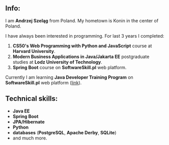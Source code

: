 Info:
-----
I am **Andrzej Szeląg** from Poland. My hometown is Konin in the center of Poland. 

I have always been interested in programming. For last 3 years I completed:
1. **CS50's Web Programming with Python and JavaScript** course at **Harvard University**.
2. **Modern Business Applications in Java/Jakarta EE** postgraduate studies at **Lodz University of Technology**.
3. **Spring Boot** course on **SoftwareSkill.pl** web platform.

Currently I am learning **Java Developer Training Program** on **SoftwareSkill.pl** web platform ([link](https://softwareskill.pl/program/java-developer)).

Technical skills:
-----------------
* **Java EE**
* **Spring Boot**
* **JPA/Hibernate**
* **Python**
* **databases** (**PostgreSQL**, **Apache Derby**, **SQLite**) 
* and much more.
